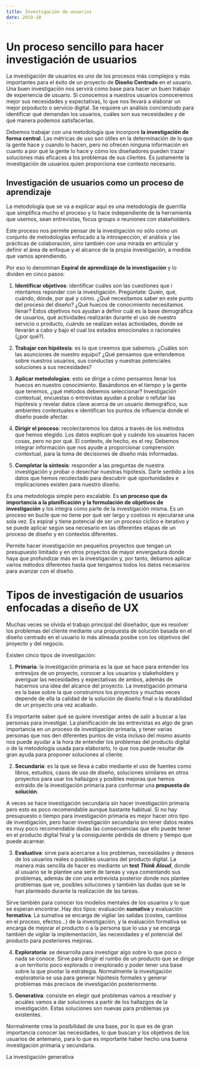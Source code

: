 ```yaml
---
title: Investigación de usuarios
date: 2019-10
---
```


# Un proceso sencillo para hacer investigación de usuarios #

La investigación de usuarios es uno de los procesos más complejos y más importantes para el éxito de un proyecto de **Diseño Centrado** en el usuario. Una buen investigación nos servirá como base para hacer un buen trabajo de experiencia de usuario. Si conocemos a nuestros usuarios conoceremos mejor sus necesidades y expectativas, lo que nos llevará a elaborar un mejor prpoducto o servicio digital. Se requiere un análisis concienzudo para identificar qué demandan los usuarios, cuáles son sus necesidades y de qué manera podemos satisfacerlas.

Debemos trabajar con una metodología que incorpore **la investigación de forma central**. Las métricas de uso son útiles en la determinación de lo que la gente hace y cuando lo hacen, pero no ofrecen ninguna información en cuanto a por qué la gente lo hace y cómo los diseñadores pueden trazar soluciones más eficaces a los problemas de sus clientes. Es justamente la investigación de usuarios quien proporciona ese contexto necesario.

## Investigación de usuarios como un proceso de aprendizaje ##

La metodología que se va a explicar aquí es una metodología de guerrilla que simplifica mucho el proceso y lo hace independiente de la herramienta que usemos, sean entrevistas, focus groups o reuniones con stakeholders.

Este proceso nos permite pensar de la investigación no sólo como un conjunto de metodologías enfocado a la introspección, el análisis y las prácticas de colaboración, sino también con una mirada en articular y definir el área de enfoque y el alcance de la propia investigación, a medida que vamos aprendiendo.

Por eso lo denominan **Espiral de aprendizaje de la investigación** y lo dividen en cinco pasos:

1. **Identificar objetivos**: identificar cuáles son las cuestiones que i ntentamos reponder con la investigación. Pregúntate: Quién, qué, cuándo, dónde, por qué y cómo. ¿Qué necesitamos saber en este punto del proceso del diseño? ¿Qué huecos de conocimiento necesitamos llenar? Estos objetivos nos ayudan a definir cuál es la base demográfica de usuarios, qué actividades realizarán durante el uso de nuestro servicio o producto, cuándo se realizan estas actividades, donde se llevarán a cabo y bajo el cual los estados emocionales o racionales (¿por qué?).

2. **Trabajar con hipótesis**: es lo que creemos que sabemos. ¿Cuáles son las asunciones de nuestro equipo? ¿Qué pensamos que entendemos sobre nuestros usuarios, sus conductas y nuestras potenciales soluciones a sus necesidades?

3. **Aplicar metodologías**: esto se dirige a cómo pensamos llenar los huecos en nuestro conocimiento. Basándonos en el tiempo y la gente que tenemos, ¿qué métodos debemos seleccionar? Investigación contextual, encuestas o entrevistas ayudan a probar o refutar las hipótesis y revelar datos clave acerca de un usuario demográfico, sus ambientes contextuales e identifican los puntos de influencia donde el diseño puede afectar.

4. **Dirigir el proceso**: recolectaremos los datos a través de los métodos que hemos elegido. Los datos explican qué y cuándo los usuarios hacen cosas, pero no por qué. El contexto, de hecho, es el rey. Debemos integrar información que nos ayude a proporcionar comprensión contextual, para la toma de decisiones de diseño más informadas.

5. **Completar la síntesis**: responder a las preguntas de nuestra investigación y probar o desechar nuestras hipótesis. Darle sentido a los datos que hemos recolectado para descubrir qué oportunidades e implicaciones existen para nuestro diseño.

Es una metodología simple pero escalable. Es **un proceso que da importancia a la planificación y la formulación de objetivos de investigación** y los integra como parte de la investigación misma. Es un proceso en bucle que no tiene por qué ser largo y costoso ni ejecutarse una sola vez. Es espiral y tiene potencial de ser un proceso cíclico e iterativo y se puede aplicar según sea necesario en las diferentes etapas de un proceso de diseño y en contextos diferentes.

Permite hacer investigación en pequeños proyectos que tengan un presupuesto limitado y en otros proyectos de mayor envergadura donde haya que profundizar más en la investigación y, por tanto, debamos aplicar varios métodos diferentes hasta que tengamos todos los datos necesarios para avanzar con el diseño.

# Tipos de investigación de usuarios enfocadas a diseño de UX #

Muchas veces se olvida el trabajo principal del diseñador, que es resolver los problemas del cliente mediante una propuesta de solución basada en el diseño centrado en el usuario lo más alineada posibe con los objetivos del proyecto y del negocio.


Existen cinco tipos de investigación:

1. **Primaria**: la investigación primaria es la que se hace para entender los entresijos de un proyecto, conocer a los usuarios y stakeholders y averiguar las necesidades y expectativas de ambos, además de hacernos una idea del alcance del proyecto. La investigación primaria es la base sobre la que construimos los proyectos y muchas veces depende de ella la calidad de la solución de diseño final o la durabilidad de un proyecto una vez acabado.

Es importante saber qué se quiere investigar antes de salir a buscar a las personas para investigar. La planificación de las entrevistas es algo de gran importancia en un proceso de investigación primaria, y tener varias personas que nos den diferentes puntos de vista incluso del mismo asunto nos puede ayudar a la hora de entender los problemas del producto digital o de la metodología usada para elaborarlo, lo que nos puede resultar de gran ayuda para proponer soluciones al cliente.

2. **Secundaria**: es la que se lleva a cabo mediante el uso de fuentes como libros, estudios, casos de uso de diseño, soluciones similares en otros proyectos para usar los hallazgos y posibles mejoras que hemos extraído de la investigación primaria para conformar una **propuesta de solución**.

A veces se hace investigación secundaria sin hacer investigación primaria pero esto es poco recomendable aunque bastante habitual. Si no hay presupuesto o tiempo para investigación primaria es mejor hacer otro tipo de investigación, pero hacer investigación secundaria sin tener datos reales es muy poco recomendable dadas las consecuencias que ello puede tener en el producto digital final y la consiguiente pérdida de dinero y tiempo que puede acarrear.

3. **Evaluativa**: sirve para acercarse a los problemas, necesidades y deseos de los usuarios reales o posibles usuarios del producto digital. La manera más sencilla de hacer es mediante un **test *Think Aloud***, donde al usuario se le plantee una serie de tareas y vaya comentando sus problemas, además de con una entrevista posterior donde nos plantee problemas que ve, posibles soluciones y también las dudas que se le han planteado durante la realización de las tareas.

Sirve también para conocer los modelos mentales de los usuarios y lo que se esperan encontrar. Hay dos tipos: evaluación **sumativa** y evaluación **formativa**. La sumativa se encarga de vigilar las salidas (costes, cambios en el proceso, efectos...) de la investigación, y la evaluación formativa se encarga de mejorar el producto o a la persona que lo usa y se encarga también de vigilar la implementación, las necesidades y el potencial del producto para posteriores mejoras.

4. **Exploratoria**: se desarrolla para investigar algo sobre lo que poco o nada se conoce. Sirve para dirigir el rumbo de un producto que se dirige a un territorio poco explorado o inexplorado y poder tener una base sobre la que pivotar la estrategia. Normalmente la investigación exploratoria se usa para generar hipótesis formales y generar problemas más precisos de investigación posteriormente.

5. **Generativa**: consiste en elegir qué problemas vamos a resolver y acuáles vamos a dar soluciones a partir de los hallazgos de la investigación. Estas soluciones son nuevas para problemas ya existentes.

Normalmente crea la posibilidad de una base, por lo que es de gran importancia conocer las necesidades, lo que buscan y los objetivos de los usuarios de antemano, para lo que es importante haber hecho una buena investigación primaria y secundaria. 

La investigación generativa 

